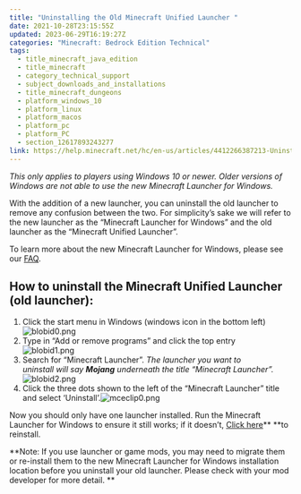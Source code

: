 ```yaml
---
title: "Uninstalling the Old Minecraft Unified Launcher "
date: 2021-10-28T23:15:55Z
updated: 2023-06-29T16:19:27Z
categories: "Minecraft: Bedrock Edition Technical"
tags:
  - title_minecraft_java_edition
  - title_minecraft
  - category_technical_support
  - subject_downloads_and_installations
  - title_minecraft_dungeons
  - platform_windows_10
  - platform_linux
  - platform_macos
  - platform_pc
  - platform_PC
  - section_12617893243277
link: https://help.minecraft.net/hc/en-us/articles/4412266387213-Uninstalling-the-Old-Minecraft-Unified-Launcher-
---
```


*This only applies to players using Windows 10 or newer. Older versions of Windows are not able to use the new Minecraft Launcher for Windows.* 

With the addition of a new launcher, you can uninstall the old launcher to remove any confusion between the two. For simplicity’s sake we will refer to the new launcher as the “Minecraft Launcher for Windows” and the old launcher as the “Minecraft Unified Launcher”.

To learn more about the new Minecraft Launcher for Windows, please see our [FAQ](https://help.minecraft.net/hc/en-us/articles/4412261881229).

## How to uninstall the Minecraft Unified Launcher (old launcher): 

1.  Click the start menu in Windows (windows icon in the bottom left)   
    ![blobid0.png](https://minecrafthelp.zendesk.com/hc/article_attachments/4412266328973)
2.  Type in “Add or remove programs” and click the top entry   
    ![blobid1.png](https://minecrafthelp.zendesk.com/hc/article_attachments/4412266332429)
3.  Search for “Minecraft Launcher”. *The launcher you want to uninstall will say ****Mojang**** underneath the title “Minecraft Launcher”.*   
    ![blobid2.png](https://minecrafthelp.zendesk.com/hc/article_attachments/4412266339469)
4.  Click the three dots shown to the left of the “Minecraft Launcher” title and select ‘Uninstall’.![mceclip0.png](https://minecrafthelp.zendesk.com/hc/article_attachments/4412261988877)

Now you should only have one launcher installed. Run the Minecraft Launcher for Windows to ensure it still works; if it doesn’t, [Click here](https://www.xbox.com/en-us/games/store/Minecraft-Launcher/9PGW18NPBZV5)** **to reinstall. 

**Note: If you use launcher or game mods, you may need to migrate them or re-install them to the new Minecraft Launcher for Windows installation location before you uninstall your old launcher. Please check with your mod developer for more detail. **
